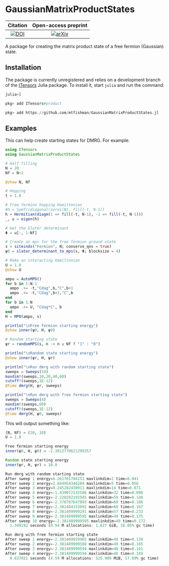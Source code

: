 # GaussianMatrixProductStates

|**Citation**                                                                     |**Open-access preprint**                               |
|:-------------------------------------------------------------------------------:|:-----------------------------------------------------:|
| [![DOI](http://img.shields.io/badge/PRB-10.1103/PhysRevB.92.075132-B31B1B.svg)](https://doi.org/10.1103/PhysRevB.92.075132) | [![arXiv](https://img.shields.io/badge/arXiv-1504.07701-b31b1b.svg)](https://arxiv.org/abs/1504.07701) |

A package for creating the matrix product state of a free fermion (Gaussian) state.

## Installation

The package is currently unregistered and relies on a development branch of the [ITensors](https://github.com/ITensor/ITensors.jl) Julia package. To install it, start `julia` and run the command:
```julia
julia>]

pkg> add ITensors#product

pkg> add https://github.com/mtfishman/GaussianMatrixProductStates.jl
```

## Examples

This can help create starting states for DMRG. For example:
```julia
using ITensors
using GaussianMatrixProductStates

# Half filling
N = 20
Nf = N÷2

@show N, Nf

# Hopping
t = 1.0

# Free fermion hopping Hamiltonian
#h = SymTridiagonal(zeros(N), fill(-t, N-1))
h = Hermitian(diagm(1 => fill(-t, N-1), -1 => fill(-t, N-1)))
_, u = eigen(h)

# Get the Slater determinant
Φ = u[:, 1:Nf]

# Create an mps for the free fermion ground state
s = siteinds("Fermion", N; conserve_qns = true)
ψ0 = slater_determinant_to_mps(s, Φ; blocksize = 4)

# Make an interacting Hamiltonian
U = 1.0
@show U

ampo = AutoMPO()
for b in 1:N-1
  ampo .+= -t,"Cdag",b,"C",b+1
  ampo .+= -t,"Cdag",b+1,"C",b
end
for b in 1:N
  ampo .+= U, "Cdag*C", b
end
H = MPO(ampo, s)

println("\nFree fermion starting energy")
@show inner(ψ0, H, ψ0)

# Random starting state
ψr = randomMPS(s, n -> n ≤ Nf ? "1" : "0")

println("\nRandom state starting energy")
@show inner(ψr, H, ψr)

println("\nRun dmrg with random starting state")
sweeps = Sweeps(10)
maxdim!(sweeps,10,20,40,60)
cutoff!(sweeps,1E-12)
@time dmrg(H, ψr, sweeps)

println("\nRun dmrg with free fermion starting state")
sweeps = Sweeps(4)
maxdim!(sweeps,60)
cutoff!(sweeps,1E-12)
@time dmrg(H, ψ0, sweeps)
```
This will output something like:
```julia
(N, Nf) = (20, 10)
U = 1.0

Free fermion starting energy
inner(ψ0, H, ψ0) = -2.3812770621299357

Random state starting energy
inner(ψr, H, ψr) = 10.0

Run dmrg with random starting state
After sweep 1 energy=6.261701784151 maxlinkdim=2 time=0.041
After sweep 2 energy=2.844954346204 maxlinkdim=5 time=0.056
After sweep 3 energy=0.245282430911 maxlinkdim=14 time=0.071
After sweep 4 energy=-1.439072132586 maxlinkdim=32 time=0.098
After sweep 5 energy=-2.220202191945 maxlinkdim=59 time=0.148
After sweep 6 energy=-2.376787647893 maxlinkdim=60 time=0.186
After sweep 7 energy=-2.381484153892 maxlinkdim=60 time=0.167
After sweep 8 energy=-2.381489999291 maxlinkdim=57 time=0.233
After sweep 9 energy=-2.381489999595 maxlinkdim=49 time=0.175
After sweep 10 energy=-2.381489999595 maxlinkdim=49 time=0.172
  1.349192 seconds (8.94 M allocations: 1.027 GiB, 18.05% gc time)

Run dmrg with free fermion starting state
After sweep 1 energy=-2.381489929965 maxlinkdim=49 time=0.139
After sweep 2 energy=-2.381489999588 maxlinkdim=49 time=0.165
After sweep 3 energy=-2.381489999594 maxlinkdim=48 time=0.161
After sweep 4 energy=-2.381489999594 maxlinkdim=48 time=0.169
  0.637021 seconds (4.59 M allocations: 525.989 MiB, 17.09% gc time)
```
